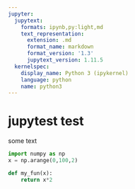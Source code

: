```yaml
---
jupyter:
  jupytext:
    formats: ipynb,py:light,md
    text_representation:
      extension: .md
      format_name: markdown
      format_version: '1.3'
      jupytext_version: 1.11.5
  kernelspec:
    display_name: Python 3 (ipykernel)
    language: python
    name: python3
---
```


# jupytest test
some text

```python
import numpy as np
x = np.arange(0,100,2)
```

```python
def my_fun(x):
    return x*2
```

```python

```
